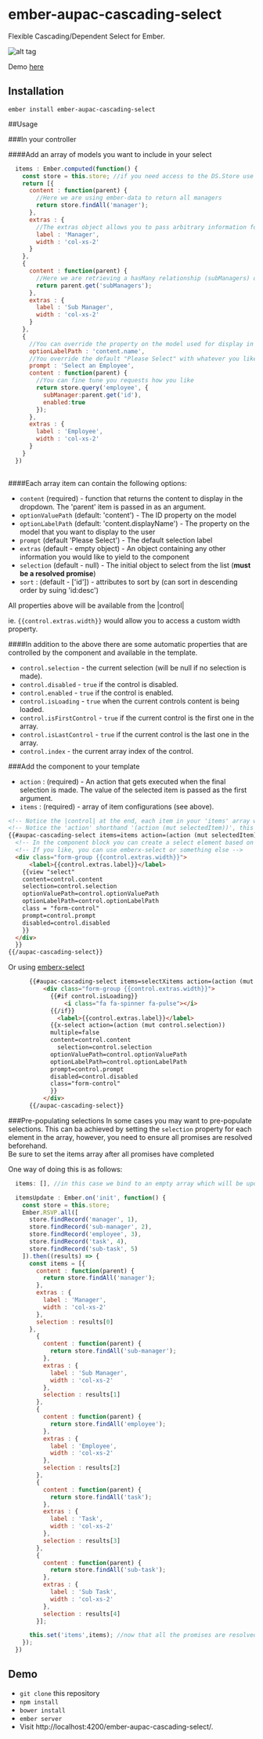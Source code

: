 # ember-aupac-cascading-select

Flexible Cascading/Dependent Select for Ember.

![alt tag](https://github.com/aupac/ember-aupac-cascading-select/blob/master/example.jpg)

Demo [here](http://aupac.github.io/ember-aupac-cascading-select/)

## Installation

```
ember install ember-aupac-cascading-select
```

##Usage

###In your controller

####Add an array of models you want to include in your select
```javascript
  items : Ember.computed(function() {
    const store = this.store; //if you need access to the DS.Store use a computed property
    return [{
      content : function(parent) {
        //Here we are using ember-data to return all managers
        return store.findAll('manager');
      },
      extras : {
        //The extras object allows you to pass arbitrary information for use in the template
        label : 'Manager',
        width : 'col-xs-2'
      }
    },
    {
      content : function(parent) {
        //Here we are retrieving a hasMany relationship (subManagers) on a manager (see above) and populating the select with them. 
        return parent.get('subManagers');
      },
      extras : {
        label : 'Sub Manager',
        width : 'col-xs-2'
      }
    },
    {
      //You can override the property on the model used for display in the select, the default is `content.displayName`
      optionLabelPath : 'content.name',
      //You override the default "Please Select" with whatever you like.
      prompt : 'Select an Employee',
      content : function(parent) {
        //You can fine tune you requests how you like 
        return store.query('employee', {
          subManager:parent.get('id'),
          enabled:true
        });
      },
      extras : {
        label : 'Employee',
        width : 'col-xs-2'
      }
    }
  })
  

```

####Each array item can contain the following options:

-    `content` (required) - function that returns the content to display in the dropdown.  The 'parent' item is passed in as an argument.
-    `optionValuePath` (default: 'content') - The ID property on the model
-    `optionLabelPath` (default: 'content.displayName') - The property on the model that you want to display to the user
-    `prompt` (default 'Please Select') - The default selection label
-    `extras` (default - empty object) - An object containing any other information you would like to yield to the component
-    `selection` (default - null) - The initial object to select from the list (**must be a resolved promise**)
-    `sort` : (default - ['id']) - attributes to sort by (can sort in descending order by suing 'id:desc')

All properties above will be available from the |control|

ie. `{{control.extras.width}}` would allow you to access a custom width property.

####In addition to the above there are some automatic properties that are controlled by the component and available in the template.

- `control.selection` - the current selection (will be null if no selection is made).
- `control.disabled` - `true` if the control is disabled.
- `control.enabled` - `true` if the control is enabled.
- `control.isLoading` - `true` when the current controls content is being loaded.
- `control.isFirstControl` - `true` if the current control is the first one in the array.
- `control.isLastControl` - `true` if the current control is the last one in the array.
- `control.index` - the current array index of the control.

###Add the component to your template


- `action`  : (required) - An action that gets executed when the final selection is made.  The value of the selected item is passed as the first argument.
- `items` : (required) - array of item configurations (see above).

```html
<!-- Notice the |control| at the end, each item in your 'items' array will be passed to this variable -->
<!-- Notice the 'action' shorthand '(action (mut selectedItem))', this basically sets up an action to set the selectedItem property without actually needing the action on the controller -->
{{#aupac-cascading-select items=items action=(action (mut selectedItem)) as |control|}}
  <!-- In the component block you can create a select element based on your control, here I am using the soon to be removed Ember.Select in Ember2.0.-->
  <!-- If you like, you can use emberx-select or something else -->
  <div class="form-group {{control.extras.width}}">
      <label>{{control.extras.label}}</label>
    {{view "select"
    content=control.content
    selection=control.selection
    optionValuePath=control.optionValuePath
    optionLabelPath=control.optionLabelPath
    class = "form-control"
    prompt=control.prompt
    disabled=control.disabled
    }}
  </div>
  }}
{{/aupac-cascading-select}}
``` 

Or using [emberx-select](https://github.com/thefrontside/emberx-select)

```html
      {{#aupac-cascading-select items=selectXitems action=(action (mut finalSelectXSelection)) as |control|}}
          <div class="form-group {{control.extras.width}}">
            {{#if control.isLoading}}
                <i class="fa fa-spinner fa-pulse"></i>
            {{/if}}
              <label>{{control.extras.label}}</label>
            {{x-select action=(action (mut control.selection))
            multiple=false
            content=control.content
              selection=control.selection
            optionValuePath=control.optionValuePath
            optionLabelPath=control.optionLabelPath
            prompt=control.prompt
            disabled=control.disabled
            class="form-control"
            }}
          </div>
      {{/aupac-cascading-select}}
```

###Pre-populating selections
In some cases you may want to pre-populate selections.  This can ba achieved by setting the `selection` property for each element in the array, however, you need to ensure all promises are resolved beforehand.  
Be sure to set the items array after all promises have completed

One way of doing this is as follows:

```javascript
  items: [], //in this case we bind to an empty array which will be updated once all promises have resolved.

  itemsUpdate : Ember.on('init', function() {
    const store = this.store;
    Ember.RSVP.all([
      store.findRecord('manager', 1),
      store.findRecord('sub-manager', 2),
      store.findRecord('employee', 3),
      store.findRecord('task', 4),
      store.findRecord('sub-task', 5)
    ]).then((results) => {
      const items = [{
        content : function(parent) {
          return store.findAll('manager');
        },
        extras : {
          label : 'Manager',
          width : 'col-xs-2'
        },
        selection : results[0]
      },
        {
          content : function(parent) {
            return store.findAll('sub-manager');
          },
          extras : {
            label : 'Sub Manager',
            width : 'col-xs-2'
          },
          selection : results[1]
        },
        {
          content : function(parent) {
            return store.findAll('employee');
          },
          extras : {
            label : 'Employee',
            width : 'col-xs-2'
          },
          selection : results[2]
        },
        {
          content : function(parent) {
            return store.findAll('task');
          },
          extras : {
            label : 'Task',
            width : 'col-xs-2'
          },
          selection : results[3]
        },
        {
          content : function(parent) {
            return store.findAll('sub-task');
          },
          extras : {
            label : 'Sub Task',
            width : 'col-xs-2'
          },
          selection : results[4]
        }];

      this.set('items',items); //now that all the promises are resolved we update the items array.
    });
  })

```


## Demo

* `git clone` this repository
* `npm install`
* `bower install`
* `ember server`
* Visit http://localhost:4200/ember-aupac-cascading-select/.
